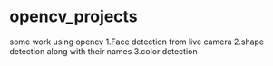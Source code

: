 # opencv_projects
some work using opencv
1.Face detection from live camera
2.shape detection along with their names
3.color detection
